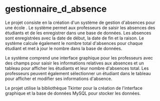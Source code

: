 # gestionnaire_d_absence
Le projet consiste en la création d'un système de gestion d'absences pour une école . Le système permet aux professeurs de saisir les absences des étudiants et de les enregistrer dans une base de données. Les absences sont enregistrées avec la date de début, la date de fin et la raison. Le système calcule également le nombre total d'absences pour chaque étudiant et met à jour le nombre dans la base de données.

Le système comprend une interface graphique pour les professeurs avec des champs pour saisir les informations relatives aux absences et un tableau pour afficher les étudiants et leur nombre d'absences total. Les professeurs peuvent également sélectionner un étudiant dans le tableau pour afficher et modifier ses informations d'absence.

Le projet utilise la bibliothèque Tkinter pour la création de l'interface graphique et la base de données MySQL pour stocker les données.
